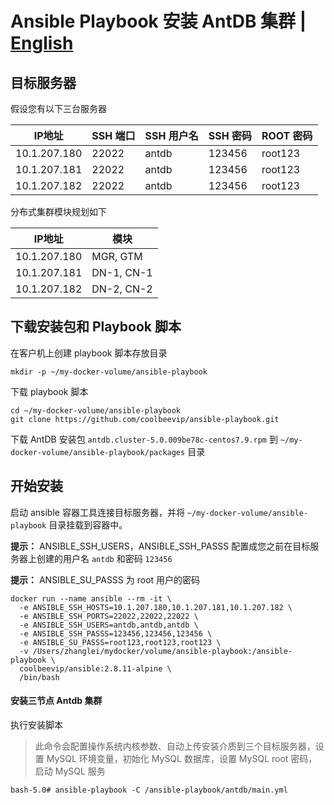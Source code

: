 # Ansible Playbook 安装 AntDB 集群 | [English](README.md)


## 目标服务器

假设您有以下三台服务器

| IP地址 | SSH 端口 | SSH 用户名 | SSH 密码 | ROOT 密码 |
| ---- | ---- | ---- | ---- | ---- |
| 10.1.207.180 | 22022 | antdb | 123456 | root123 |
| 10.1.207.181 | 22022 | antdb | 123456 | root123 |
| 10.1.207.182 | 22022 | antdb | 123456 | root123 |

分布式集群模块规划如下

| IP地址 | 模块 |
| ---- | ---- |
| 10.1.207.180 | MGR, GTM |
| 10.1.207.181 | DN-1, CN-1 |
| 10.1.207.182 | DN-2, CN-2 |

## 下载安装包和 Playbook 脚本

在客户机上创建 playbook 脚本存放目录

```shell
mkdir -p ~/my-docker-volume/ansible-playbook
```

下载 playbook 脚本

```shell
cd ~/my-docker-volume/ansible-playbook
git clone https://github.com/coolbeevip/ansible-playbook.git
```

下载 AntDB 安装包 `antdb.cluster-5.0.009be78c-centos7.9.rpm` 到 `~/my-docker-volume/ansible-playbook/packages` 目录

## 开始安装

启动 ansible 容器工具连接目标服务器，并将 `~/my-docker-volume/ansible-playbook` 目录挂载到容器中。

**提示：** ANSIBLE_SSH_USERS，ANSIBLE_SSH_PASSS 配置成您之前在目标服务器上创建的用户名 `antdb` 和密码 `123456`

**提示：** ANSIBLE_SU_PASSS 为 root 用户的密码

```shell
docker run --name ansible --rm -it \
  -e ANSIBLE_SSH_HOSTS=10.1.207.180,10.1.207.181,10.1.207.182 \
  -e ANSIBLE_SSH_PORTS=22022,22022,22022 \
  -e ANSIBLE_SSH_USERS=antdb,antdb,antdb \
  -e ANSIBLE_SSH_PASSS=123456,123456,123456 \
  -e ANSIBLE_SU_PASSS=root123,root123,root123 \
  -v /Users/zhanglei/mydocker/volume/ansible-playbook:/ansible-playbook \
  coolbeevip/ansible:2.8.11-alpine \
  /bin/bash  
```

#### 安装三节点 Antdb 集群

执行安装脚本

> 此命令会配置操作系统内核参数、自动上传安装介质到三个目标服务器，设置 MySQL 环境变量，初始化 MySQL 数据库，设置 MySQL root 密码，启动 MySQL 服务

```shell
bash-5.0# ansible-playbook -C /ansible-playbook/antdb/main.yml
```
